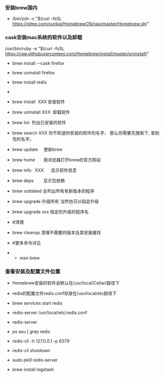 ### 安装brew国内
- /bin/zsh -c "$(curl -fsSL https://gitee.com/cunkai/HomebrewCN/raw/master/Homebrew.sh)"
### cask安装mac系统的软件以及卸载
/usr/bin/ruby -e "$(curl -fsSL https://raw.githubusercontent.com/Homebrew/install/master/uninstall)"
- brew install --cask firefox 
- brew uninstall firefox

- brew install redis
- 
- brew install  XXX 安装软件
- brew uninstall XXX  卸载软件
- brew list  列出已安装的软件
- brew search XXX 你不知道你安装的软件的名字， 那么你需要先搜索下, 查到包的名字。
- brew update     更新brew
- brew home       用浏览器打开brew的官方网站
- brew info   XXX      显示软件信息
- brew deps        显示包依赖
- brew outdated 会列出所有有新版本的程序
- brew upgrade 升级所有 当然也可以指定升级
- brew upgrade xxx 指定的升级的程序名
- #清理
- brew cleanup 清理不需要的版本及其安装缓存
- #更多命令详见
- - man brew

### 查看安装及配置文件位置
- Homebrew安装的软件会默认在/usr/local/Cellar/路径下
- redis的配置文件redis.conf存放在/usr/local/etc路径下

- brew services start redis
- redis-server /usr/local/etc/redis.conf
- redis-server
- ps axu | grep redis
- redis-cli -h 127.0.0.1 -p 6379
- redis-cli shutdown
- sudo pkill redis-server

- brew install logstash


    

    

    

    